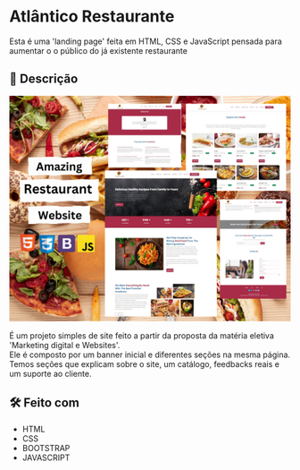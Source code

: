 
# Atlântico Restaurante

Esta é uma 'landing page' feita em HTML, CSS e JavaScript pensada para aumentar o o público do já existente restaurante

## 📖 Descrição

![ScreenShot](assets/readme/preview.png)

É um projeto simples de site feito a partir da proposta da matéria eletiva 'Marketing digital e Websites'.
<br>
Ele é composto por um banner inicial e diferentes seções na mesma página. Temos seções que explicam sobre o site, um catálogo, feedbacks reais e um suporte ao cliente.

## 🛠 Feito com

* HTML
* CSS
* BOOTSTRAP
* JAVASCRIPT
